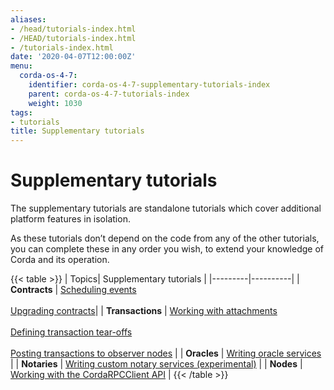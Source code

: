 ```yaml
---
aliases:
- /head/tutorials-index.html
- /HEAD/tutorials-index.html
- /tutorials-index.html
date: '2020-04-07T12:00:00Z'
menu:
  corda-os-4-7:
    identifier: corda-os-4-7-supplementary-tutorials-index
    parent: corda-os-4-7-tutorials-index
    weight: 1030
tags:
- tutorials
title: Supplementary tutorials
---
```



#  Supplementary tutorials

The supplementary tutorials are standalone tutorials which cover additional platform features in isolation.

As these tutorials don’t depend on the code from any of the other tutorials, you can complete these in any order you wish, to extend your knowledge of Corda and its operation.

{{< table >}}
| Topics| Supplementary tutorials |
|---------|----------|
| **Contracts** | [Scheduling events](event-scheduling.html) <br/><br/> [Upgrading contracts](contract-upgrade.html)|
| **Transactions** | [Working with attachments](tutorial-attachments.html) <br/><br/> [Defining transaction tear-offs](tutorial-tear-offs.html) <br/><br/> [Posting transactions to observer nodes](tutorial-observer-nodes.html) |
| **Oracles** | [Writing oracle services](oracles.html) |
| **Notaries** | [Writing custom notary services (experimental)](tutorial-custom-notary.html) |
| **Nodes** | [Working with the CordaRPCClient API](tutorial-clientrpc-api.html) |
{{< /table >}}
